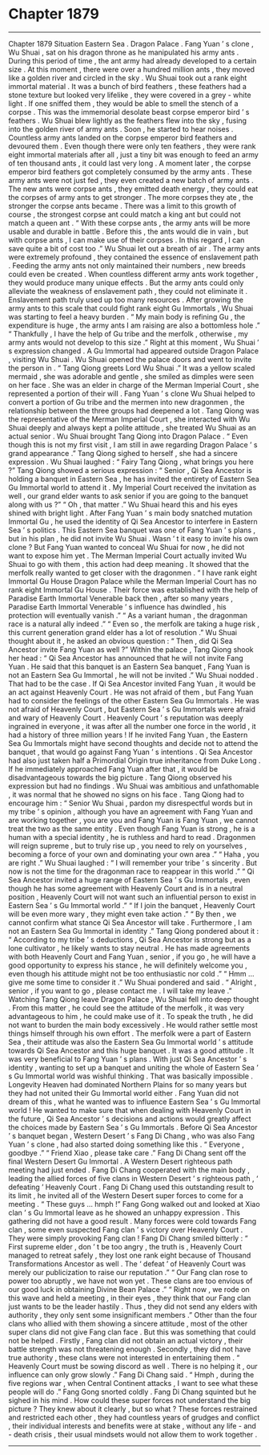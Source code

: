 
# Chapter 1879


---

Chapter 1879 Situation
Eastern Sea .
Dragon Palace .
Fang Yuan ’ s clone , Wu Shuai , sat on his dragon throne as he manipulated his army ants .
During this period of time , the ant army had already developed to a certain size .
At this moment , there were over a hundred million ants , they moved like a golden river and circled in the sky .
Wu Shuai took out a rank eight immortal material .
It was a bunch of bird feathers , these feathers had a stone texture but looked very lifelike , they were covered in a grey - white light .
If one sniffed them , they would be able to smell the stench of a corpse .
This was the immemorial desolate beast corpse emperor bird ’ s feathers .
Wu Shuai blew lightly as the feathers flew into the sky , fusing into the golden river of army ants .
Soon , he started to hear noises .
Countless army ants landed on the corpse emperor bird feathers and devoured them .
Even though there were only ten feathers , they were rank eight immortal materials after all , just a tiny bit was enough to feed an army of ten thousand ants , it could last very long .
A moment later , the corpse emperor bird feathers got completely consumed by the army ants .
These army ants were not just fed , they even created a new batch of army ants .
The new ants were corpse ants , they emitted death energy , they could eat the corpses of army ants to get stronger . The more corpses they ate , the stronger the corpse ants became . There was a limit to this growth of course , the strongest corpse ant could match a king ant but could not match a queen ant .
“ With these corpse ants , the army ants will be more usable and durable in battle . Before this , the ants would die in vain , but with corpse ants , I can make use of their corpses . In this regard , I can save quite a bit of cost too .” Wu Shuai let out a breath of air .
The army ants were extremely profound , they contained the essence of enslavement path .
Feeding the army ants not only maintained their numbers , new breeds could even be created . When countless different army ants work together , they would produce many unique effects .
But the army ants could only alleviate the weakness of enslavement path , they could not eliminate it .
Enslavement path truly used up too many resources .
After growing the army ants to this scale that could fight rank eight Gu Immortals , Wu Shuai was starting to feel a heavy burden .
“ My main body is refining Gu , the expenditure is huge , the army ants I am raising are also a bottomless hole .”
“ Thankfully , I have the help of Gu tribe and the merfolk , otherwise , my army ants would not develop to this size .”
Right at this moment , Wu Shuai ’ s expression changed .
A Gu Immortal had appeared outside Dragon Palace , visiting Wu Shuai .
Wu Shuai opened the palace doors and went to invite the person in .
“ Tang Qiong greets Lord Wu Shuai .” It was a yellow scaled mermaid , she was adorable and gentle , she smiled as dimples were seen on her face .
She was an elder in charge of the Merman Imperial Court , she represented a portion of their will .
Fang Yuan ’ s clone Wu Shuai helped to convert a portion of Gu tribe and the mermen into new dragonmen , the relationship between the three groups had deepened a lot .
Tang Qiong was the representative of the Merman Imperial Court , she interacted with Wu Shuai deeply and always kept a polite attitude , she treated Wu Shuai as an actual senior .
Wu Shuai brought Tang Qiong into Dragon Palace .
“ Even though this is not my first visit , I am still in awe regarding Dragon Palace ’ s grand appearance .” Tang Qiong sighed to herself , she had a sincere expression .
Wu Shuai laughed : “ Fairy Tang Qiong , what brings you here ?”
Tang Qiong showed a serious expression : “ Senior , Qi Sea Ancestor is holding a banquet in Eastern Sea , he has invited the entirety of Eastern Sea Gu Immortal world to attend it . My Imperial Court received the invitation as well , our grand elder wants to ask senior if you are going to the banquet along with us ?”
“ Oh , that matter .” Wu Shuai heard this and his eyes shined with bright light .
After Fang Yuan ’ s main body snatched mutation Immortal Gu , he used the identity of Qi Sea Ancestor to interfere in Eastern Sea ’ s politics .
This Eastern Sea banquet was one of Fang Yuan ’ s plans , but in his plan , he did not invite Wu Shuai .
Wasn ’ t it easy to invite his own clone ?
But Fang Yuan wanted to conceal Wu Shuai for now , he did not want to expose him yet .
The Merman Imperial Court actually invited Wu Shuai to go with them , this action had deep meaning . It showed that the merfolk really wanted to get closer with the dragonmen .
“ I have rank eight Immortal Gu House Dragon Palace while the Merman Imperial Court has no rank eight Immortal Gu House . Their force was established with the help of Paradise Earth Immortal Venerable back then , after so many years , Paradise Earth Immortal Venerable ’ s influence has dwindled , his protection will eventually vanish .”
“ As a variant human , the dragonman race is a natural ally indeed .”
“ Even so , the merfolk are taking a huge risk , this current generation grand elder has a lot of resolution .”
Wu Shuai thought about it , he asked an obvious question : “ Then , did Qi Sea Ancestor invite Fang Yuan as well ?”
Within the palace , Tang Qiong shook her head : “ Qi Sea Ancestor has announced that he will not invite Fang Yuan . He said that this banquet is an Eastern Sea banquet , Fang Yuan is not an Eastern Sea Gu Immortal , he will not be invited .”
Wu Shuai nodded .
That had to be the case .
If Qi Sea Ancestor invited Fang Yuan , it would be an act against Heavenly Court . He was not afraid of them , but Fang Yuan had to consider the feelings of the other Eastern Sea Gu Immortals .
He was not afraid of Heavenly Court , but Eastern Sea ’ s Gu Immortals were afraid and wary of Heavenly Court .
Heavenly Court ’ s reputation was deeply ingrained in everyone , it was after all the number one force in the world , it had a history of three million years !
If he invited Fang Yuan , the Eastern Sea Gu Immortals might have second thoughts and decide not to attend the banquet , that would go against Fang Yuan ’ s intentions .
Qi Sea Ancestor had also just taken half a Primordial Origin true inheritance from Duke Long . If he immediately approached Fang Yuan after that , it would be disadvantageous towards the big picture .
Tang Qiong observed his expression but had no findings . Wu Shuai was ambitious and unfathomable , it was normal that he showed no signs on his face .
Tang Qiong had to encourage him : “ Senior Wu Shuai , pardon my disrespectful words but in my tribe ’ s opinion , although you have an agreement with Fang Yuan and are working together , you are you and Fang Yuan is Fang Yuan , we cannot treat the two as the same entity . Even though Fang Yuan is strong , he is a human with a special identity , he is ruthless and hard to read . Dragonmen will reign supreme , but to truly rise up , you need to rely on yourselves , becoming a force of your own and dominating your own area .”
“ Haha , you are right .” Wu Shuai laughed : “ I will remember your tribe ’ s sincerity . But now is not the time for the dragonman race to reappear in this world .”
“ Qi Sea Ancestor invited a huge range of Eastern Sea ’ s Gu Immortals , even though he has some agreement with Heavenly Court and is in a neutral position , Heavenly Court will not want such an influential person to exist in Eastern Sea ’ s Gu Immortal world .”
“ If I join the banquet , Heavenly Court will be even more wary , they might even take action .”
“ By then , we cannot confirm what stance Qi Sea Ancestor will take . Furthermore , I am not an Eastern Sea Gu Immortal in identity .”
Tang Qiong pondered about it : “ According to my tribe ’ s deductions , Qi Sea Ancestor is strong but as a lone cultivator , he likely wants to stay neutral . He has made agreements with both Heavenly Court and Fang Yuan , senior , if you go , he will have a good opportunity to express his stance , he will definitely welcome you , even though his attitude might not be too enthusiastic nor cold .”
“ Hmm … give me some time to consider it .” Wu Shuai pondered and said .
“ Alright , senior , if you want to go , please contact me . I will take my leave .”
Watching Tang Qiong leave Dragon Palace , Wu Shuai fell into deep thought .
From this matter , he could see the attitude of the merfolk , it was very advantageous to him , he could make use of it .
To speak the truth , he did not want to burden the main body excessively . He would rather settle most things himself through his own effort .
The merfolk were a part of Eastern Sea , their attitude was also the Eastern Sea Gu Immortal world ’ s attitude towards Qi Sea Ancestor and this huge banquet .
It was a good attitude .
It was very beneficial to Fang Yuan ’ s plans .
With just Qi Sea Ancestor ’ s identity , wanting to set up a banquet and uniting the whole of Eastern Sea ’ s Gu Immortal world was wishful thinking . That was basically impossible .
Longevity Heaven had dominated Northern Plains for so many years but they had not united their Gu Immortal world either .
Fang Yuan did not dream of this , what he wanted was to influence Eastern Sea ’ s Gu Immortal world ! He wanted to make sure that when dealing with Heavenly Court in the future , Qi Sea Ancestor ’ s decisions and actions would greatly affect the choices made by Eastern Sea ’ s Gu Immortals .
Before Qi Sea Ancestor ’ s banquet began , Western Desert ’ s Fang Di Chang , who was also Fang Yuan ’ s clone , had also started doing something like this .
“ Everyone , goodbye .”
“ Friend Xiao , please take care .”
Fang Di Chang sent off the final Western Desert Gu Immortal .
A Western Desert righteous path meeting had just ended .
Fang Di Chang cooperated with the main body , leading the allied forces of five clans in Western Desert ’ s righteous path , ‘ defeating ’ Heavenly Court . Fang Di Chang used this outstanding result to its limit , he invited all of the Western Desert super forces to come for a meeting .
“ These guys … hmph !” Fang Gong walked out and looked at Xiao clan ’ s Gu Immortal leave as he showed an unhappy expression .
This gathering did not have a good result .
Many forces were cold towards Fang clan , some even suspected Fang clan ’ s victory over Heavenly Court .
They were simply provoking Fang clan !
Fang Di Chang smiled bitterly : “ First supreme elder , don ’ t be too angry , the truth is , Heavenly Court managed to retreat safely , they lost one rank eight because of Thousand Transformations Ancestor as well . The ‘ defeat ’ of Heavenly Court was merely our publicization to raise our reputation .”
“ Our Fang clan rose to power too abruptly , we have not won yet . These clans are too envious of our good luck in obtaining Divine Bean Palace .”
“ Right now , we rode on this wave and held a meeting , in their eyes , they think that our Fang clan just wants to be the leader hastily . Thus , they did not send any elders with authority , they only sent some insignificant members .”
Other than the four clans who allied with them showing a sincere attitude , most of the other super clans did not give Fang clan face .
But this was something that could not be helped .
Firstly , Fang clan did not obtain an actual victory , their battle strength was not threatening enough .
Secondly , they did not have true authority , these clans were not interested in entertaining them .
“ Heavenly Court must be sowing discord as well . There is no helping it , our influence can only grow slowly .” Fang Di Chang said .
“ Hmph , during the five regions war , when Central Continent attacks , I want to see what these people will do .” Fang Gong snorted coldly .
Fang Di Chang squinted but he sighed in his mind .
How could these super forces not understand the big picture ?
They knew about it clearly , but so what ?
These forces restrained and restricted each other , they had countless years of grudges and conflict , their individual interests and benefits were at stake , without any life - and - death crisis , their usual mindsets would not allow them to work together .

---

